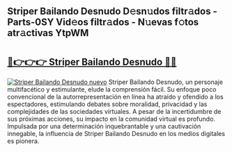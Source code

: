 ## Striper Bailando Desnudo D𝚎sn𝚞dos filtr𝚊dos - Parts-0SY Vid𝚎os filtr𝚊dos - N𝚞evas f𝚘tos atr𝚊ctivas YtpWM

# <h2><a href="http://mbcbmg.tromn.icu/?c=Striper+Bailando+Desnudo">🔗👉👉👉 Striper Bailando Desnudo 🔗🔗</a></h2>

[![Striper Bailando Desnudo nuevo](https://i.imgur.com/pEAQMta.gif)](http://mbcbmg.tromn.icu/?c=Striper+Bailando+Desnudo)
Striper Bailando Desnudo, un personaje multifacético y estimulante, elude la comprensión fácil. Su enfoque poco convencional de la autorrepresentación en línea ha atraído y ofendido a los espectadores, estimulando debates sobre moralidad, privacidad y las complejidades de las sociedades virtuales. A pesar de la incertidumbre de sus próximas acciones, su impacto en la comunidad virtual es profundo. Impulsada por una determinación inquebrantable y una cautivación innegable, la influencia de Striper Bailando Desnudo en los medios digitales es pionera.
